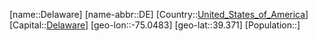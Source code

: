 ﻿---
location: [39.371,-75.0483]
type: State
tags:
- geo/State


SpocWebEntityId: 29737
isDeleted: false
confidential: public

---
[name::Delaware]
[name-abbr::DE]
[Country::[United_States_of_America](geo/Continent/North-America/United_States_of_America.md)]
[Capital::[Delaware](geo/Continent/North-America/United_States_of_America/Delaware.md)]
[geo-lon::-75.0483]
[geo-lat::39.371]
[Population::]

